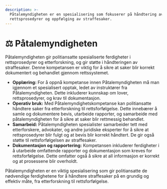 ```yaml
---
description: >-
  Påtalemyndigheten er en spesialisering som fokuserer på håndtering av
  rettsprosedyrer og oppfølging av straffesaker.
---
```


# ⚖️ Påtalemyndigheten

Påtalemyndigheten gir politiansatte spesialiserte ferdigheter i rettsprosedyrer og etterforskning, og gir støtte i håndteringen av straffesaker. Denne kompetansen er viktig for å sikre at saker blir korrekt dokumentert og behandlet gjennom rettssystemet.

* **Opplæring:** For å oppnå kompetanse innen Påtalemyndigheten må man igjennom et spesialisert opptak, ledet av instruktører fra Påtalemyndigheten. Dette inkluderer kunnskap om lover, rettsprosedyrer, og krav til dokumentasjon.
* **Operativ bruk:** Med Påtalemyndighetskompetanse kan politiansatte håndtere saker fra etterforskning til rettsforfølgelse. Dette innebærer å samle og dokumentere bevis, utarbeide rapporter, og samarbeide med påtalemyndigheten for å sikre at saker blir rettmessig behandlet.
* **Samarbeid:** Påtalemyndigheten spesialister samarbeider tett med etterforskere, advokater, og andre juridiske eksperter for å sikre at rettsprosedyrer blir fulgt og at bevis blir korrekt håndtert. De gir også støtte til rettsforfølgelsen av straffesaker.
* **Dokumentasjon og rapportering:** Kompetansen inkluderer ferdigheter i å utarbeide omfattende rapporter og dokumentasjon som kreves for rettsforfølgelse. Dette omfatter også å sikre at all informasjon er korrekt og at prosessene blir overholdt.

Påtalemyndigheten er en viktig spesialisering som gir politiansatte de nødvendige ferdighetene for å håndtere straffesaker på en grundig og effektiv måte, fra etterforskning til rettsforfølgelse.
